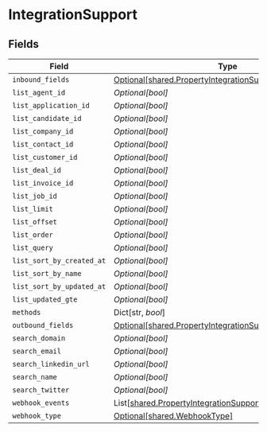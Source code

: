 # IntegrationSupport


## Fields

| Field                                                                                                                        | Type                                                                                                                         | Required                                                                                                                     | Description                                                                                                                  |
| ---------------------------------------------------------------------------------------------------------------------------- | ---------------------------------------------------------------------------------------------------------------------------- | ---------------------------------------------------------------------------------------------------------------------------- | ---------------------------------------------------------------------------------------------------------------------------- |
| `inbound_fields`                                                                                                             | [Optional[shared.PropertyIntegrationSupportInboundFields]](../../models/shared/propertyintegrationsupportinboundfields.md)   | :heavy_minus_sign:                                                                                                           | N/A                                                                                                                          |
| `list_agent_id`                                                                                                              | *Optional[bool]*                                                                                                             | :heavy_minus_sign:                                                                                                           | N/A                                                                                                                          |
| `list_application_id`                                                                                                        | *Optional[bool]*                                                                                                             | :heavy_minus_sign:                                                                                                           | N/A                                                                                                                          |
| `list_candidate_id`                                                                                                          | *Optional[bool]*                                                                                                             | :heavy_minus_sign:                                                                                                           | N/A                                                                                                                          |
| `list_company_id`                                                                                                            | *Optional[bool]*                                                                                                             | :heavy_minus_sign:                                                                                                           | N/A                                                                                                                          |
| `list_contact_id`                                                                                                            | *Optional[bool]*                                                                                                             | :heavy_minus_sign:                                                                                                           | N/A                                                                                                                          |
| `list_customer_id`                                                                                                           | *Optional[bool]*                                                                                                             | :heavy_minus_sign:                                                                                                           | N/A                                                                                                                          |
| `list_deal_id`                                                                                                               | *Optional[bool]*                                                                                                             | :heavy_minus_sign:                                                                                                           | N/A                                                                                                                          |
| `list_invoice_id`                                                                                                            | *Optional[bool]*                                                                                                             | :heavy_minus_sign:                                                                                                           | N/A                                                                                                                          |
| `list_job_id`                                                                                                                | *Optional[bool]*                                                                                                             | :heavy_minus_sign:                                                                                                           | N/A                                                                                                                          |
| `list_limit`                                                                                                                 | *Optional[bool]*                                                                                                             | :heavy_minus_sign:                                                                                                           | N/A                                                                                                                          |
| `list_offset`                                                                                                                | *Optional[bool]*                                                                                                             | :heavy_minus_sign:                                                                                                           | N/A                                                                                                                          |
| `list_order`                                                                                                                 | *Optional[bool]*                                                                                                             | :heavy_minus_sign:                                                                                                           | N/A                                                                                                                          |
| `list_query`                                                                                                                 | *Optional[bool]*                                                                                                             | :heavy_minus_sign:                                                                                                           | N/A                                                                                                                          |
| `list_sort_by_created_at`                                                                                                    | *Optional[bool]*                                                                                                             | :heavy_minus_sign:                                                                                                           | N/A                                                                                                                          |
| `list_sort_by_name`                                                                                                          | *Optional[bool]*                                                                                                             | :heavy_minus_sign:                                                                                                           | N/A                                                                                                                          |
| `list_sort_by_updated_at`                                                                                                    | *Optional[bool]*                                                                                                             | :heavy_minus_sign:                                                                                                           | N/A                                                                                                                          |
| `list_updated_gte`                                                                                                           | *Optional[bool]*                                                                                                             | :heavy_minus_sign:                                                                                                           | N/A                                                                                                                          |
| `methods`                                                                                                                    | Dict[str, *bool*]                                                                                                            | :heavy_minus_sign:                                                                                                           | N/A                                                                                                                          |
| `outbound_fields`                                                                                                            | [Optional[shared.PropertyIntegrationSupportOutboundFields]](../../models/shared/propertyintegrationsupportoutboundfields.md) | :heavy_minus_sign:                                                                                                           | N/A                                                                                                                          |
| `search_domain`                                                                                                              | *Optional[bool]*                                                                                                             | :heavy_minus_sign:                                                                                                           | N/A                                                                                                                          |
| `search_email`                                                                                                               | *Optional[bool]*                                                                                                             | :heavy_minus_sign:                                                                                                           | N/A                                                                                                                          |
| `search_linkedin_url`                                                                                                        | *Optional[bool]*                                                                                                             | :heavy_minus_sign:                                                                                                           | N/A                                                                                                                          |
| `search_name`                                                                                                                | *Optional[bool]*                                                                                                             | :heavy_minus_sign:                                                                                                           | N/A                                                                                                                          |
| `search_twitter`                                                                                                             | *Optional[bool]*                                                                                                             | :heavy_minus_sign:                                                                                                           | N/A                                                                                                                          |
| `webhook_events`                                                                                                             | List[[shared.PropertyIntegrationSupportWebhookEvents](../../models/shared/propertyintegrationsupportwebhookevents.md)]       | :heavy_minus_sign:                                                                                                           | N/A                                                                                                                          |
| `webhook_type`                                                                                                               | [Optional[shared.WebhookType]](../../models/shared/webhooktype.md)                                                           | :heavy_minus_sign:                                                                                                           | N/A                                                                                                                          |